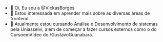 - 👋 Oi, Eu sou a @VickasBorges
- 👀 Estou interessada em aprender mais sobre as diversas áreas de frontend.
- 🌱 Atualmente estou cursando Análise e Desenvolvimento de sistemas pela Uniasselvi, além de começar a fazer cursos externos como o do CursoemVídeo do /GustavoGuanabara.


<!---
VickasBorges/VickasBorges is a ✨ special ✨ repository because its `README.md` (this file) appears on your GitHub profile.
You can click the Preview link to take a look at your changes.
--->
